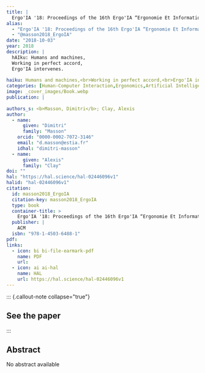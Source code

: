 ```yaml
---
title: |
  Ergo'IA '18: Proceedings of the 16th Ergo'IA “Ergonomie Et Informatique Avancée” Conference
alias:
  - "Ergo'IA '18: Proceedings of the 16th Ergo'IA “Ergonomie Et Informatique Avancée” Conference"
  - "@masson2018_ErgoIA"
date: "2018-10-03"
year: 2018
description: |
  hAIku: Humans and machines,
  Working in perfect accord,
  Ergo'IA intervenes.
  
haiku: Humans and machines,<br>Working in perfect accord,<br>Ergo'IA intervenes.<br>
categories: [Human-Computer Interaction,Ergonomics,Artificial Intelligence]
image: _cover_images/Book.webp
publication: |
   
authors_s: <b>Masson, Dimitri</b>; Clay, Alexis
author: 
  - name: 
      given: "Dimitri"
      family: "Masson"
    orcid: "0000-0002-7072-3146" 
    email: "d.masson@estia.fr" 
    idhal: "dimitri-masson" 
  - name: 
      given: "Alexis"
      family: "Clay" 
doi: ""
hal: "https://hal.science/hal-02446096v1"
halid: "hal-02446096v1"
citation:
  id: masson2018_ErgoIA
  citation-key: masson2018_ErgoIA
  type: book
  container-title: >
    Ergo'IA '18: Proceedings of the 16th Ergo'IA “Ergonomie Et Informatique Avancée” Conference
  publisher: |
    ACM
  isbn: "978-1-4503-6488-1"
pdf: 
links:
  - icon: bi bi-file-earmark-pdf
    name: PDF
    url: 
  - icon: ai ai-hal
    name: HAL
    url: https://hal.science/hal-02446096v1
---
```



::: {.callout-note collapse="true"}

## See the paper


:::


## Abstract

No abstract available
